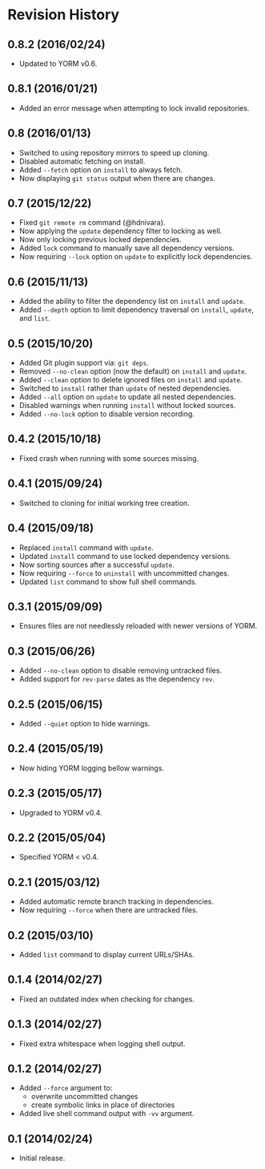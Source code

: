 Revision History
================

0.8.2 (2016/02/24)
------------------

- Updated to YORM v0.6.

0.8.1 (2016/01/21)
------------------

- Added an error message when attempting to lock invalid repositories.

0.8 (2016/01/13)
----------------

- Switched to using repository mirrors to speed up cloning.
- Disabled automatic fetching on install.
- Added `--fetch` option on `install` to always fetch.
- Now displaying `git status` output when there are changes.

0.7 (2015/12/22)
----------------

- Fixed `git remote rm` command (@hdnivara).
- Now applying the `update` dependency filter to locking as well.
- Now only locking previous locked dependencies.
- Added `lock` command to manually save all dependency versions.
- Now requiring `--lock` option on `update` to explicitly lock dependencies.

0.6 (2015/11/13)
----------------

- Added the ability to filter the dependency list on `install` and `update`.
- Added `--depth` option to limit dependency traversal on `install`, `update`, and `list`.

0.5 (2015/10/20)
----------------

- Added Git plugin support via: `git deps`.
- Removed `--no-clean` option (now the default) on `install` and `update`.
- Added `--clean` option to delete ignored files on `install` and `update`.
- Switched to `install` rather than `update` of nested dependencies.
- Added `--all` option on `update` to update all nested dependencies.
- Disabled warnings when running `install` without locked sources.
- Added `--no-lock` option to disable version recording.

0.4.2 (2015/10/18)
------------------

- Fixed crash when running with some sources missing.

0.4.1 (2015/09/24)
------------------

- Switched to cloning for initial working tree creation.

0.4 (2015/09/18)
----------------

- Replaced `install` command with `update`.
- Updated `install` command to use locked dependency versions.
- Now sorting sources after a successful `update`.
- Now requiring `--force` to `uninstall` with uncommitted changes.
- Updated `list` command to show full shell commands.

0.3.1 (2015/09/09)
------------------

- Ensures files are not needlessly reloaded with newer versions of YORM.

0.3 (2015/06/26)
----------------

- Added `--no-clean` option to disable removing untracked files.
- Added support for `rev-parse` dates as the dependency `rev`.

0.2.5 (2015/06/15)
------------------

- Added `--quiet` option to hide warnings.

0.2.4 (2015/05/19)
------------------

- Now hiding YORM logging bellow warnings.

0.2.3 (2015/05/17)
------------------

- Upgraded to YORM v0.4.

0.2.2 (2015/05/04)
------------------

- Specified YORM < v0.4.

0.2.1 (2015/03/12)
------------------

- Added automatic remote branch tracking in dependencies.
- Now requiring `--force` when there are untracked files.

0.2 (2015/03/10)
----------------

- Added `list` command to display current URLs/SHAs.

0.1.4 (2014/02/27)
------------------

- Fixed an outdated index when checking for changes.

0.1.3 (2014/02/27)
------------------

- Fixed extra whitespace when logging shell output.

0.1.2 (2014/02/27)
------------------

- Added `--force` argument to:
    - overwrite uncommitted changes
    - create symbolic links in place of directories
- Added live shell command output with `-vv` argument.

0.1 (2014/02/24)
----------------

- Initial release.

